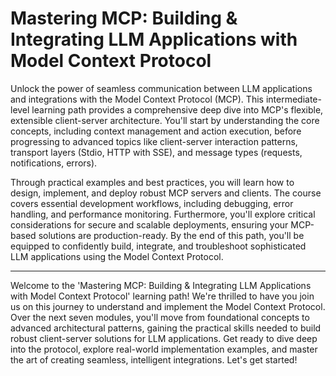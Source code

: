 # Mastering MCP: Building & Integrating LLM Applications with Model Context Protocol

Unlock the power of seamless communication between LLM applications and integrations with the Model Context Protocol (MCP). This intermediate-level learning path provides a comprehensive deep dive into MCP's flexible, extensible client-server architecture. You'll start by understanding the core concepts, including context management and action execution, before progressing to advanced topics like client-server interaction patterns, transport layers (Stdio, HTTP with SSE), and message types (requests, notifications, errors).

Through practical examples and best practices, you will learn how to design, implement, and deploy robust MCP servers and clients. The course covers essential development workflows, including debugging, error handling, and performance monitoring. Furthermore, you'll explore critical considerations for secure and scalable deployments, ensuring your MCP-based solutions are production-ready. By the end of this path, you'll be equipped to confidently build, integrate, and troubleshoot sophisticated LLM applications using the Model Context Protocol.

---

Welcome to the 'Mastering MCP: Building & Integrating LLM Applications with Model Context Protocol' learning path! We're thrilled to have you join us on this journey to understand and implement the Model Context Protocol. Over the next seven modules, you'll move from foundational concepts to advanced architectural patterns, gaining the practical skills needed to build robust client-server solutions for LLM applications. Get ready to dive deep into the protocol, explore real-world implementation examples, and master the art of creating seamless, intelligent integrations. Let's get started!